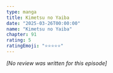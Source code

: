```yaml
---
type: manga
title: Kimetsu no Yaiba
date: "2025-03-26T00:00:00"
name: "Kimetsu no Yaiba"
chapter: 91
rating: 5
ratingEmoji: "⭐️⭐️⭐️⭐️⭐️"
---
```


_[No review was written for this episode]_